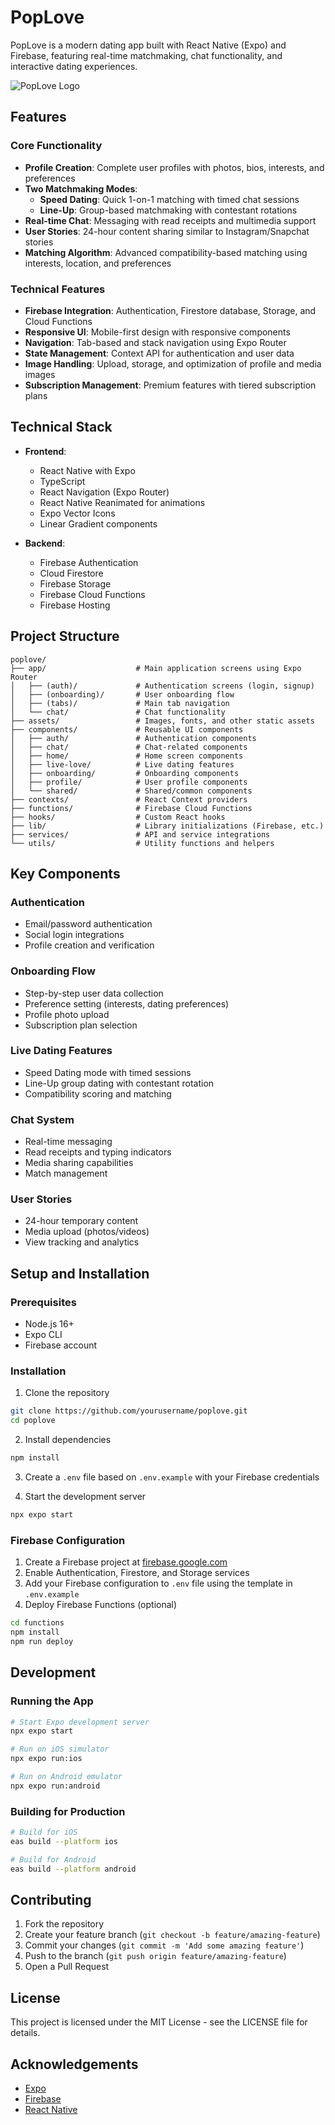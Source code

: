 # PopLove

PopLove is a modern dating app built with React Native (Expo) and Firebase, featuring real-time matchmaking, chat functionality, and interactive dating experiences.

![PopLove Logo](assets/images/main/heart-icon.png)

## Features

### Core Functionality
- **Profile Creation**: Complete user profiles with photos, bios, interests, and preferences
- **Two Matchmaking Modes**:
  - **Speed Dating**: Quick 1-on-1 matching with timed chat sessions
  - **Line-Up**: Group-based matchmaking with contestant rotations
- **Real-time Chat**: Messaging with read receipts and multimedia support
- **User Stories**: 24-hour content sharing similar to Instagram/Snapchat stories
- **Matching Algorithm**: Advanced compatibility-based matching using interests, location, and preferences

### Technical Features
- **Firebase Integration**: Authentication, Firestore database, Storage, and Cloud Functions
- **Responsive UI**: Mobile-first design with responsive components
- **Navigation**: Tab-based and stack navigation using Expo Router
- **State Management**: Context API for authentication and user data
- **Image Handling**: Upload, storage, and optimization of profile and media images
- **Subscription Management**: Premium features with tiered subscription plans

## Technical Stack

- **Frontend**:
  - React Native with Expo
  - TypeScript
  - React Navigation (Expo Router)
  - React Native Reanimated for animations
  - Expo Vector Icons
  - Linear Gradient components

- **Backend**:
  - Firebase Authentication
  - Cloud Firestore
  - Firebase Storage
  - Firebase Cloud Functions
  - Firebase Hosting

## Project Structure

```
poplove/
├── app/                    # Main application screens using Expo Router
│   ├── (auth)/             # Authentication screens (login, signup)
│   ├── (onboarding)/       # User onboarding flow
│   ├── (tabs)/             # Main tab navigation
│   └── chat/               # Chat functionality
├── assets/                 # Images, fonts, and other static assets
├── components/             # Reusable UI components
│   ├── auth/               # Authentication components
│   ├── chat/               # Chat-related components
│   ├── home/               # Home screen components
│   ├── live-love/          # Live dating features
│   ├── onboarding/         # Onboarding components
│   ├── profile/            # User profile components
│   └── shared/             # Shared/common components
├── contexts/               # React Context providers
├── functions/              # Firebase Cloud Functions
├── hooks/                  # Custom React hooks
├── lib/                    # Library initializations (Firebase, etc.)
├── services/               # API and service integrations
└── utils/                  # Utility functions and helpers
```

## Key Components

### Authentication
- Email/password authentication
- Social login integrations
- Profile creation and verification

### Onboarding Flow
- Step-by-step user data collection
- Preference setting (interests, dating preferences)
- Profile photo upload
- Subscription plan selection

### Live Dating Features
- Speed Dating mode with timed sessions
- Line-Up group dating with contestant rotation
- Compatibility scoring and matching

### Chat System
- Real-time messaging
- Read receipts and typing indicators
- Media sharing capabilities
- Match management

### User Stories
- 24-hour temporary content
- Media upload (photos/videos)
- View tracking and analytics

## Setup and Installation

### Prerequisites
- Node.js 16+
- Expo CLI
- Firebase account

### Installation

1. Clone the repository
```bash
git clone https://github.com/yourusername/poplove.git
cd poplove
```

2. Install dependencies
```bash
npm install
```

3. Create a `.env` file based on `.env.example` with your Firebase credentials

4. Start the development server
```bash
npx expo start
```

### Firebase Configuration

1. Create a Firebase project at [firebase.google.com](https://firebase.google.com)
2. Enable Authentication, Firestore, and Storage services
3. Add your Firebase configuration to `.env` file using the template in `.env.example`
4. Deploy Firebase Functions (optional)
```bash
cd functions
npm install
npm run deploy
```

## Development

### Running the App
```bash
# Start Expo development server
npx expo start

# Run on iOS simulator
npx expo run:ios

# Run on Android emulator
npx expo run:android
```

### Building for Production
```bash
# Build for iOS
eas build --platform ios

# Build for Android
eas build --platform android
```

## Contributing

1. Fork the repository
2. Create your feature branch (`git checkout -b feature/amazing-feature`)
3. Commit your changes (`git commit -m 'Add some amazing feature'`)
4. Push to the branch (`git push origin feature/amazing-feature`)
5. Open a Pull Request

## License

This project is licensed under the MIT License - see the LICENSE file for details.

## Acknowledgements

- [Expo](https://expo.dev/)
- [Firebase](https://firebase.google.com/)
- [React Native](https://reactnative.dev/)

